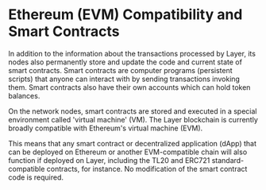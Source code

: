 # Ethereum (EVM) Compatibility and Smart Contracts

In addition to the information about the transactions processed by Layer, its nodes also permanently store and update the code and current state of smart contracts. Smart contracts are computer programs (persistent scripts) that anyone can interact with by sending transactions invoking them. Smart contracts also have their own accounts which can hold token balances.  

On the network nodes, smart contracts are stored and executed in a special environment called 'virtual machine' (VM). The Layer blockchain is currently broadly compatible with Ethereum's virtual machine (EVM). 

This means that any smart contract or decentralized application (dApp) that can be deployed on Ethereum or another EVM-compatible chain will also function if deployed on Layer, including the TL20 and ERC721 standard-compatible contracts, for instance. No modification of the smart contract code is required. 

